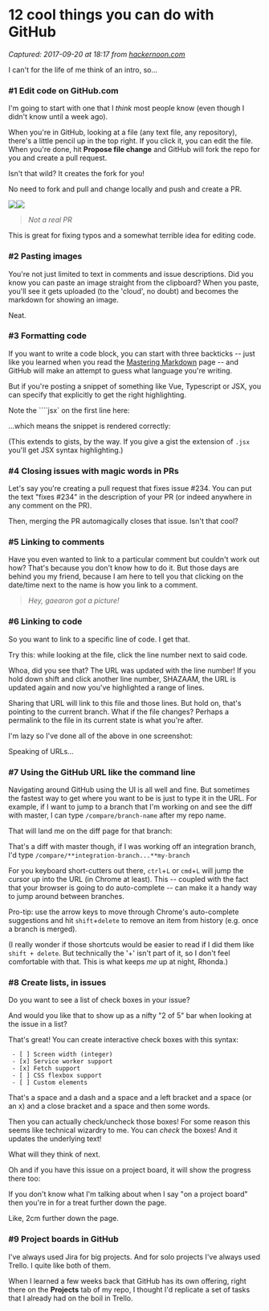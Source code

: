 # 12 cool things you can do with GitHub

_Captured: 2017-09-20 at 18:17 from [hackernoon.com](https://hackernoon.com/12-cool-things-you-can-do-with-github-f3e0424cf2f0)_

I can't for the life of me think of an intro, so…

### #1 Edit code on GitHub.com

I'm going to start with one that I _think_ most people know (even though I didn't know until a week ago).

When you're in GitHub, looking at a file (any text file, any repository), there's a little pencil up in the top right. If you click it, you can edit the file. When you're done, hit **Propose file change** and GitHub will fork the repo for you and create a pull request.

Isn't that wild? It creates the fork for you!

No need to fork and pull and change locally and push and create a PR.

![](https://cdn-images-1.medium.com/freeze/max/60/1*w3yKOnVwomvK-gc7hlQNow.png?q=20)![](https://cdn-images-1.medium.com/max/1600/1*w3yKOnVwomvK-gc7hlQNow.png)

> _Not a real PR_

This is great for fixing typos and a somewhat terrible idea for editing code.

### #2 Pasting images

You're not just limited to text in comments and issue descriptions. Did you know you can paste an image straight from the clipboard? When you paste, you'll see it gets uploaded (to the 'cloud', no doubt) and becomes the markdown for showing an image.

Neat.

### #3 Formatting code

If you want to write a code block, you can start with three backticks -- just like you learned when you read the [Mastering Markdown](https://guides.github.com/features/mastering-markdown/) page -- and GitHub will make an attempt to guess what language you're writing.

But if you're posting a snippet of something like Vue, Typescript or JSX, you can specify that explicitly to get the right highlighting.

Note the ````jsx` on the first line here:

…which means the snippet is rendered correctly:

(This extends to gists, by the way. If you give a gist the extension of `.jsx` you'll get JSX syntax highlighting.)

### #4 Closing issues with magic words in PRs

Let's say you're creating a pull request that fixes issue #234. You can put the text "fixes #234" in the description of your PR (or indeed anywhere in any comment on the PR).

Then, merging the PR automagically closes that issue. Isn't that cool?

### #5 Linking to comments

Have you even wanted to link to a particular comment but couldn't work out how? That's because you don't know how to do it. But those days are behind you my friend, because I am here to tell you that clicking on the date/time next to the name is how you link to a comment.

> _Hey, gaearon got a picture!_

### #6 Linking to code

So you want to link to a specific line of code. I get that.

Try this: while looking at the file, click the line number next to said code.

Whoa, did you see that? The URL was updated with the line number! If you hold down shift and click another line number, SHAZAAM, the URL is updated again and now you've highlighted a range of lines.

Sharing that URL will link to this file and those lines. But hold on, that's pointing to the current branch. What if the file changes? Perhaps a permalink to the file in its current state is what you're after.

I'm lazy so I've done all of the above in one screenshot:

Speaking of URLs…

### #7 Using the GitHub URL like the command line

Navigating around GitHub using the UI is all well and fine. But sometimes the fastest way to get where you want to be is just to type it in the URL. For example, if I want to jump to a branch that I'm working on and see the diff with master, I can type `/compare/branch-name` after my repo name.

That will land me on the diff page for that branch:

That's a diff with master though, if I was working off an integration branch, I'd type `/compare/**integration-branch...**my-branch`

For you keyboard short-cutters out there, `ctrl`+`L` or `cmd`+`L` will jump the cursor up into the URL (in Chrome at least). This -- coupled with the fact that your browser is going to do auto-complete -- can make it a handy way to jump around between branches.

Pro-tip: use the arrow keys to move through Chrome's auto-complete suggestions and hit `shift`+`delete` to remove an item from history (e.g. once a branch is merged).

(I really wonder if those shortcuts would be easier to read if I did them like `shift + delete`. But technically the '+' isn't part of it, so I don't feel comfortable with that. This is what keeps _me_ up at night, Rhonda.)

### #8 Create lists, in issues

Do you want to see a list of check boxes in your issue?

And would you like that to show up as a nifty "2 of 5" bar when looking at the issue in a list?

That's great! You can create interactive check boxes with this syntax:
    
    
     - [ ] Screen width (integer)  
     - [x] Service worker support  
     - [x] Fetch support  
     - [ ] CSS flexbox support  
     - [ ] Custom elements

That's a space and a dash and a space and a left bracket and a space (or an x) and a close bracket and a space and then some words.

Then you can actually check/uncheck those boxes! For some reason this seems like technical wizardry to me. You can _check_ the boxes! And it updates the underlying text!

What will they think of next.

Oh and if you have this issue on a project board, it will show the progress there too:

If you don't know what I'm talking about when I say "on a project board" then you're in for a treat further down the page.

Like, 2cm further down the page.

### #9 Project boards in GitHub

I've always used Jira for big projects. And for solo projects I've always used Trello. I quite like both of them.

When I learned a few weeks back that GitHub has its own offering, right there on the **Projects** tab of my repo, I thought I'd replicate a set of tasks that I already had on the boil in Trello.
